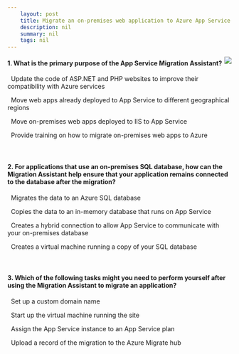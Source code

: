 ```yaml
---
    layout: post
    title: Migrate an on-premises web application to Azure App Service 
    description: nil
    summary: nil
    tags: nil
---
```



 <a target="_blank" href="https://docs.microsoft.com/en-us/learn/modules/migrate-app-service-migration-assistant/7-knowledge-check/"><i class="fas fa-external-link-alt"></i> </a>
 <img align="right" src="https://docs.microsoft.com/en-us/learn/achievements/migrate-app-service-migration-assistant.svg">
####  1. What is the primary purpose of the App Service Migration Assistant?


<i class='far fa-square'></i> &nbsp;&nbsp;Update the code of ASP.NET and PHP websites to improve their compatibility with Azure services

<i class='far fa-square'></i> &nbsp;&nbsp;Move web apps already deployed to App Service to different geographical regions

<i class='fas fa-check-square' style='color: Dodgerblue;'></i> &nbsp;&nbsp;Move on-premises web apps deployed to IIS to App Service

<i class='far fa-square'></i> &nbsp;&nbsp;Provide training on how to migrate on-premises web apps to Azure
<br />
<br />
<br />

####  2. For applications that use an on-premises SQL database, how can the Migration Assistant help ensure that your application remains connected to the database after the migration?


<i class='far fa-square'></i> &nbsp;&nbsp;Migrates the data to an Azure SQL database

<i class='far fa-square'></i> &nbsp;&nbsp;Copies the data to an in-memory database that runs on App Service

<i class='fas fa-check-square' style='color: Dodgerblue;'></i> &nbsp;&nbsp;Creates a hybrid connection to allow App Service to communicate with your on-premises database

<i class='far fa-square'></i> &nbsp;&nbsp;Creates a virtual machine running a copy of your SQL database
<br />
<br />
<br />

####  3. Which of the following tasks might you need to perform yourself after using the Migration Assistant to migrate an application?


<i class='fas fa-check-square' style='color: Dodgerblue;'></i> &nbsp;&nbsp;Set up a custom domain name

<i class='far fa-square'></i> &nbsp;&nbsp;Start up the virtual machine running the site

<i class='far fa-square'></i> &nbsp;&nbsp;Assign the App Service instance to an App Service plan

<i class='far fa-square'></i> &nbsp;&nbsp;Upload a record of the migration to the Azure Migrate hub
<br />
<br />
<br />
